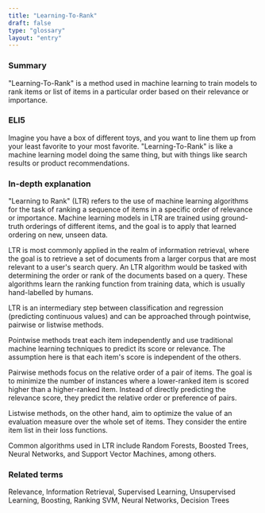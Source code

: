 ```yaml
---
title: "Learning-To-Rank"
draft: false
type: "glossary"
layout: "entry"
---
```


### Summary
"Learning-To-Rank" is a method used in machine learning to train models to rank items or list of items in a particular order based on their relevance or importance.

### ELI5
Imagine you have a box of different toys, and you want to line them up from your least favorite to your most favorite. "Learning-To-Rank" is like a machine learning model doing the same thing, but with things like search results or product recommendations. 

### In-depth explanation
"Learning to Rank" (LTR) refers to the use of machine learning algorithms for the task of ranking a sequence of items in a specific order of relevance or importance. Machine learning models in LTR are trained using ground-truth orderings of different items, and the goal is to apply that learned ordering on new, unseen data. 

LTR is most commonly applied in the realm of information retrieval, where the goal is to retrieve a set of documents from a larger corpus that are most relevant to a user's search query. An LTR algorithm would be tasked with determining the order or rank of the documents based on a query. These algorithms learn the ranking function from training data, which is usually hand-labelled by humans.

LTR is an intermediary step between classification and regression (predicting continuous values) and can be approached through pointwise, pairwise or listwise methods. 

Pointwise methods treat each item independently and use traditional machine learning techniques to predict its score or relevance. The assumption here is that each item's score is independent of the others. 

Pairwise methods focus on the relative order of a pair of items. The goal is to minimize the number of instances where a lower-ranked item is scored higher than a higher-ranked item. Instead of directly predicting the relevance score, they predict the relative order or preference of pairs.

Listwise methods, on the other hand, aim to optimize the value of an evaluation measure over the whole set of items. They consider the entire item list in their loss functions. 

Common algorithms used in LTR include Random Forests, Boosted Trees, Neural Networks, and Support Vector Machines, among others.

### Related terms
Relevance, Information Retrieval, Supervised Learning, Unsupervised Learning, Boosting, Ranking SVM, Neural Networks, Decision Trees

